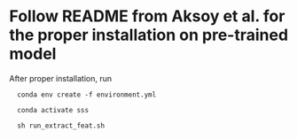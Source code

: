 # Follow README from Aksoy et al. for the proper installation on pre-trained model

After proper installation, run
```
  conda env create -f environment.yml
  
  conda activate sss

  sh run_extract_feat.sh
```
